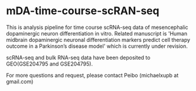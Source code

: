 # mDA-time-course-scRAN-seq
This is  analysis pipeline for time course scRNA-seq data of mesencephalic dopaminergic neuron differentiation in vitro.
Related manuscript is 'Human midbrain dopaminergic neuronal differentiation markers predict cell therapy outcome in a Parkinson’s disease model' which is currently under revision.

scRNA-seq and bulk RNA-seq data have been deposited to GEO(GSE204795 and GSE204795).

For more questions and request, please contact Peibo (michaelxupb at gmail.com)
